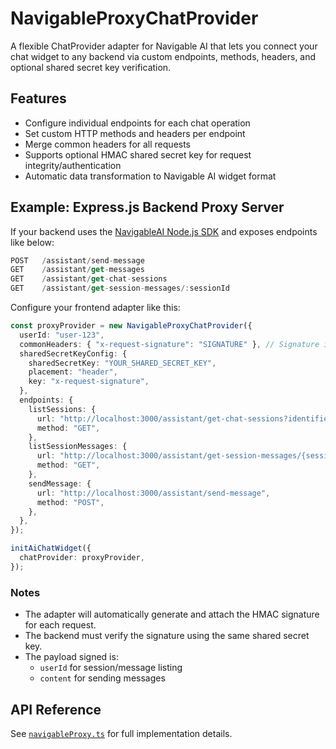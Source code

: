 # NavigableProxyChatProvider

A flexible ChatProvider adapter for Navigable AI that lets you connect your chat widget to any backend via custom endpoints, methods, headers, and optional shared secret key verification.

## Features

- Configure individual endpoints for each chat operation
- Set custom HTTP methods and headers per endpoint
- Merge common headers for all requests
- Supports optional HMAC shared secret key for request integrity/authentication
- Automatic data transformation to Navigable AI widget format

## Example: Express.js Backend Proxy Server

If your backend uses the [NavigableAI Node.js SDK](https://www.npmjs.com/package/navigableai-node) and exposes endpoints like below:

```js
POST   /assistant/send-message
GET    /assistant/get-messages
GET    /assistant/get-chat-sessions
GET    /assistant/get-session-messages/:sessionId
```

Configure your frontend adapter like this:

```typescript
const proxyProvider = new NavigableProxyChatProvider({
  userId: "user-123",
  commonHeaders: { "x-request-signature": "SIGNATURE" }, // Signature is auto-generated
  sharedSecretKeyConfig: {
    sharedSecretKey: "YOUR_SHARED_SECRET_KEY",
    placement: "header",
    key: "x-request-signature",
  },
  endpoints: {
    listSessions: {
      url: "http://localhost:3000/assistant/get-chat-sessions?identifier={userId}",
      method: "GET",
    },
    listSessionMessages: {
      url: "http://localhost:3000/assistant/get-session-messages/{sessionId}?identifier={userId}",
      method: "GET",
    },
    sendMessage: {
      url: "http://localhost:3000/assistant/send-message",
      method: "POST",
    },
  },
});

initAiChatWidget({
  chatProvider: proxyProvider,
});
```

### Notes

- The adapter will automatically generate and attach the HMAC signature for each request.
- The backend must verify the signature using the same shared secret key.
- The payload signed is:
  - `userId` for session/message listing
  - `content` for sending messages

## API Reference

See [`navigableProxy.ts`](./navigableProxy.ts) for full implementation details.

